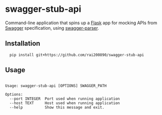 # swagger-stub-api


Command-line application that spins up a [Flask](https://github.com/pallets/flask) app for mocking APIs from [Swagger](https://swagger.io/) specification, using [swagger-parser](https://github.com/Trax-air/swagger-parser).


## Installation

```
  pip install git+https://github.com/rai200890/swagger-stub-api
```

## Usage

```

Usage: swagger-stub-api [OPTIONS] SWAGGER_PATH

Options:
  --port INTEGER  Port used when running application
  --host TEXT     Host used when running application
  --help          Show this message and exit.

```
